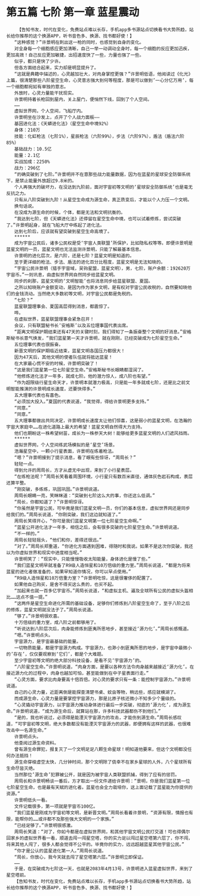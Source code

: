 # 第五篇 七阶 第一章 蓝星震动
        【告知书友，时代在变化，免费站点难以长存，手机app多书源站点切换看书大势所趋，站长给你推荐的这个换源APP，听书音色多、换源、找书都好使！】
       “这种感觉？”许景明在刺出这一枪的同时，也感觉到自身的变化。
       对全身每一个细胞感应更加清晰，自己一举一动调动全身时，每一个细胞的反应更加迅疾，更加高效！自己反应更加敏捷，出招速度快了一些，力量也强了一些。
       似乎，都只是快了少许。
       但各方面结合起来，实力却是明显提升了。
       “这就是典籍中描述的，心灵越加壮大，对肉身掌控更强？”许景明低语，他阅读过《化光》上篇，很清楚那些八阶星空生命，心灵意志强大到何等程度，那是可以做到’一心分亿万用’，每一个细胞都宛如有单独的意志。
       外放时，心灵力量能干扰现实。
       许景明持着长枪回到屋内，关上屋门，便悄然下线，回到了个人空间。
       ……
       虚拟世界网，个人空间，飞船厅内。
       许景明坐在沙发上，点开了个人战力面板——
       基因进化法：《天蟒进化法》（星空生命中境92%）
       身体：210万
       技能：化虹枪法（七阶1%），星辰枪法（六阶99%），步法（六阶97%），盾法（盾法六阶85%）
       基础战力：10.5亿
       能量：2.1亿
       实战加成：2250%
       战力：296亿
       “的确突破到了七阶。”许景明并不在意那些战力能量数据，因为在蓝星的星球安全防御系统下，是禁止能量外放超过9.8米的。
       个人再强大的破坏力，在没达到九阶前，面对宇宙初等文明的‘星球安全防御系统’也是毫无反抗之力。
       只有从八阶突破到九阶！从星空生命成为源生命，真正质变后，才能以个人力压一个文明。
       换句话说。
       在没成为源生命的时候，个体，都是无法和文明抗衡的。
       “我达到七阶，但《天蟒进化法》还停留在星空生命中境，也可以试着修炼，尝试突破了。”许景明起身，就在飞船大厅中练起了进化法。
       达到七阶后，应该就有望突破到星空生命高境了。
       ******
       成为宇宙公民后，诸多公民权是受‘宇宙人类联盟’所保护，比如隐私权等等。即便许景明是蓝星文明的一员，蓝星文明也无法监测许景明，只能了解最基本信息。
       许景明的进化层次，是六阶，还是七阶？蓝星文明是知道的。
       至于更详细的枪法、步法、盾法的进化百分比程度，蓝星文明是无法知晓的。
       “宇宙公民许景明（猎手宇宙域，吴钩星盟，蓝星文明），男，七阶，账户余额：192620万宇宙币。”一则讯息，由虚拟世界网自然同步给蓝星文明。
       同步的刹那，蓝星文明的‘文明智能’也将消息同步给蓝星联盟、夏国。
       之所以知晓账户金额变动，是因为作为家乡文明，是有权对宇宙公民收税的，自然要知晓他们的金钱流动。当然绝大多数初等文明，对宇宙公民都是免税的。
       “七阶？”
       蓝星联盟理事会、夏国高层得到消息，都震惊了。
       哗。
       在虚拟世界，蓝星联盟理事会紧急召开！
       会议，只有联盟秘书长‘安格斯’以及五位理事国代表出席。
       “距离文明保护期结束还有47天的关键时刻，我们得知了一条振奋整个文明的好消息。”安格斯秘书长意气焕发，“我们蓝星第一天才许景明，就在刚刚，已经突破成为七阶星空生命。”
       五位理事代表也很振奋。
       新晋文明的保护期临近结束，蓝星文明各国压力都很大！
       因为47天后，其他文明的使者队伍就将抵达蓝星！
       在大家最心慌不安的时候，许景明突破了！
       “这是我们蓝星第一位七阶星空生命。”安格斯秘书长眼睛都湿润了。
       “他修炼进化法才一年多，就成七阶。他的潜力惊人，成八阶也有望。”
       “作为超限级行星生命天才，许景明本就潜力极高，只是能一年多就成七阶，还是比之前文明智能推演的许景明成长速度，还要快得多。”
       五大理事代表也有喜色。
       “必须加大投入。”夏国的代表说道，“我觉得，得给许景明更多支持。”
       “同意。”
       “同意。”
       五大理事都做出共同决定，许景明成长速度太让他们惊喜，这是弱小的蓝星文明，在浩瀚的宇宙大家庭中……在进化道路上最大的希望！蓝星文明自然得大力支持。
       他们也期盼这一株希望树苗，成长为一株参天大树！能够给更多蓝星文明的人们遮风挡雨。
       ******
       虚拟世界网，个人空间练武场模拟的是‘星空’场景。
       浩瀚星空中，一颗小行星表面，许景明在练着枪法。
       “嗯？”许景明接到了提示消息，看了眼有些惊讶，“周局长？”
       轻轻一点。
       得到允许的周局长，方才从虚无中出现，来到了小行星表层。
       “在练枪法呢？”周局长笑看着周围环境，小行星只有数百米直径，通体灰色岩石构成，表层还算平整。
       “刚突破，多练练，巩固巩固。”许景明说道。
       周局长眼睛一亮，笑眯眯道：“突破到七阶这么大的事，你还这么低调。”
       “局长，你都知道了？”许景明惊讶。
       “你虽然是宇宙公民，可毕竟是我们蓝星文明一员，你们的基本信息，虚拟世界网还是同步给我们的。”周局长说道，“你刚突破，我们这边就知道了。”
       周局长笑得开心，“你可是我们蓝星文明第一位七阶星空生命啊。”
       “蓝星公开进化法才一年多，相信之后，会有很多突破的七阶星空生命。”许景明说道。
       “不一样的。”
       周局长轻轻摇头，“他们和你，差得还很远。”
       “对了。”周局长郑重道，“你进化方面遇到困难，得随时和我说。如果不是这次你突破，我还以为你虚拟世界和现实中进度相当呢。”
       许景明笑了：“现实中，只能慢慢吸收太阳能量，身体进化是慢了些。”
       “我们蓝星文明早就准备了R9级人造恒星和10万倍级的重力室。”周局长说道，“都是为将来蓝星的进化者做准备的，如果早知道你情况，你可以早点使用。”
       “R9级人造恒星和10万倍重力室？”许景明吃惊，这是很奢侈的配置了。
       如果他自己购买，是舍不得买这么贵的，也买不起。
       “加起来也就一百多亿宇宙币。”周局长说道，“和虚拟主机、遍及全球所有公民的虚拟头盔相比……这点不值一提。”
       “这两件是星空生命进化所需的基础设备，足够你们修炼到八阶星空生命了，至于八阶之后的修炼，蓝星文明就没法子了。”周局长说道。
       “够了。”许景明很欢喜。
       十万倍级的重力室，成八阶之前都够用了。
       “听说达到八阶层次后，肉身能修炼到匪夷所思地步，甚至接近‘源力化’。”周局长感慨道。
       “嗯。”许景明点头。
       宇宙源力，是宇宙最基础的能量。
       一切物质能量，都是宇宙源力构成。宇宙源力，也渺小到匪夷所思的地步，是宇宙中最微小的’存在’，仅仅要观察到‘它们’，都是个大难题。
       至少宇宙初等文明的绝大部分科技设备，是看不见‘宇宙源力’的。
       “八阶星空生命。”许景明说道，“肉身方面，是要以各种方法令肉身越来越接近‘源力化’。在接近源力化的过程中，肉身也越加可怕，甚至能做到在中子星表面行走。”
       “心灵方面，要求比肉身要高十倍百倍。对心灵的要求只有一条：能控制宇宙源力。”许景明说道。
       自己的心灵力量，近距离倒是能探查清楚书桌、蚊虫等物，稍远些，感应就模湖了。
       而成源生命，心灵力量是要掌控宇宙源力，那是比原子核还微小不知多少个量级的。
       “心灵撬动宇宙源力，以宇宙源力推动身体进行最后一步突破，彻底的‘源力化’，成为源生命。”许景明说道，“成为源生命后，就算站在那，许多科技武器都伤不到他们。”
       “是的，我也听说过，必须得是能湮灭宇宙源力的攻击，才能伤到源生命。”周局长感叹道，“可宇宙初等文明，绝大多数都没有能湮灭宇宙源力的武器，即便拥有这样的武器，也很难攻击中一名源生命。”
       许景明点头。
       他查阅过源生命资料。
       曾有源生命罪犯，报复灭了一个文明足足八颗生命星球！明知道他要来，但这个文明都没任何办法抵挡！
       源生命穿梭虚空太快，几分钟时间，那个文明除了侥幸不在家乡星球的人外，八个星球所有生命尽皆灭绝。
       当然那位’源生命’犯罪被公开，就是因为被宇宙人类联盟抓捕，得到了应有的惩罚。
       周局长和许景明畅谈一番后，方才取出一份文件递给许景明：“景明，你是我们蓝星第一位七阶星空生命，也是最有天赋的进化者。蓝星也会全力栽培你，这上面记载了蓝星能为你提供的资源。”
       许景明低头一看。
       文件记载很多，第一项就是宇宙币100亿。
       “我们蓝星是刚成为宇宙初等文明，是新晋文明。”周局长看着许景明，“资源有限，情报也有限，能帮你的……或许都不及那些强大文明的一个家族。”
       “已经足够了。”许景明很感激。
       周局长笑道：“对了，你如今都是在虚拟世界网，和其他宇宙文明公民打交道！可也得偶尔回家乡的虚拟世界看一看，顺道去闯一闯星空塔，你的实力足以闯过星空塔第六层了，你不闯，将来其他人闯了，很多人都会觉得不公平的。毕竟你的实力，远远超越蓝星其他宇宙公民。”
       “你才是公认的蓝星进化第一人。”周局长说道。
       “局长，你放心，我今天就去闯了星空塔第六层。”许景明立即保证。
       ……
       于是，在突破成为七阶这一天，也就是2083年4月13号，许景明进入蓝星虚拟世界，来到了星空塔前。
       【告知书友，时代在变化，免费站点难以长存，手机app多书源站点切换看书大势所趋，站长给你推荐的这个换源APP，听书音色多、换源、找书都好使！】